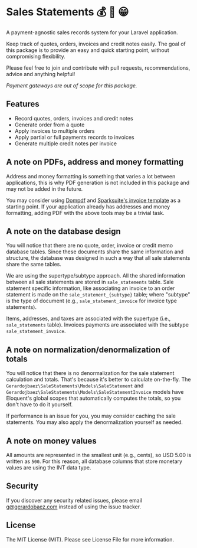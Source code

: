 # Sales Statements :moneybag: :page_with_curl: :grin:

A payment-agnostic sales records system for your Laravel application. 

Keep track of quotes, orders, invoices and credit notes easily. The goal of this package is to provide an easy and quick starting point, without compromising flexibility.

Please feel free to join and contribute with pull requests, recommendations, advice and anything helpful!

*Payment gateways are out of scope for this package.*

## Features

- Record quotes, orders, invoices and credit notes
- Generate order from a quote
- Apply invoices to multiple orders
- Apply partial or full payments records to invoices
- Generate multiple credit notes per invoice

## A note on PDFs, address and money formatting

Address and money formatting is something that varies a lot between applications, this is why PDF generation is not included in this package and may not be added in the future.

You may consider using [Dompdf](https://github.com/dompdf/dompdf) and [Sparksuite's invoice template](https://github.com/sparksuite/simple-html-invoice-template) as a starting point. If your application already has addresses and money formatting, adding PDF with the above tools may be a trivial task.

## A note on the database design

You will notice that there are no quote, order, invoice or credit memo database tables. Since these documents share the same information and structure, the database was designed in such a way that all sale statements share the same tables. 

We are using the supertype/subtype approach. All the shared information between all sale statements are stored in `sale_statements` table. Sale statement specific information, like associating an invoice to an order statement is made on the `sale_statement_{subtype}` table; where "subtype" is the type of document (e.g., `sale_statement_invoice` for invoice type statements). 

Items, addresses, and taxes are associated with the supertype (i.e., `sale_statements` table). Invoices payments are associated with the subtype `sale_statement_invoice`. 

## A note on normalization/denormalization of totals

You will notice that there is no denormalization for the sale statement calculation and totals. That's because it's better to calculate on-the-fly. The `Gerardojbaez\SaleStatements\Models\SaleStatement` and `Gerardojbaez\SaleStatements\Models\SaleStatementInvoice` models have Eloquent's global scopes that automatically computes the totals, so you don't have to do it yourself. 

If performance is an issue for you, you may consider caching the sale statements. You may also apply the denormalization yourself as needed. 

## A note on money values

All amounts are represented in the smallest unit (e.g., cents), so USD 5.00 is written as `500`. For this reason, all database columns that store monetary values are using the INT data type.

## Security

If you discover any security related issues, please email g@gerardobaez.com instead of using the issue tracker.

## License

The MIT License (MIT). Please see License File for more information.
